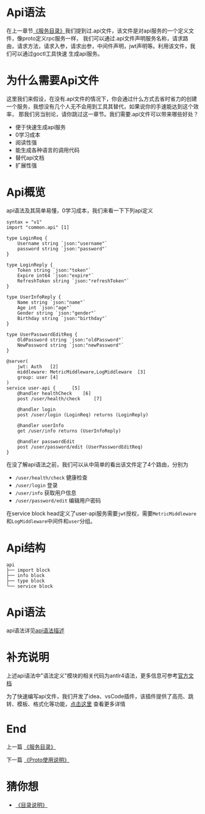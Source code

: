 # Api语法
在上一章节[《服务目录》](./service-structure.md)我们提到过.api文件，该文件是对api服务的一个定义文件，像proto定义rpc服务一样，
我们可以通过.api文件声明服务名称，请求路由，请求方法，请求入参，请求出参，中间件声明，jwt声明等。利用该文件，我们可以通过goctl工具快速
生成api服务。

# 为什么需要Api文件
这里我们来假设，在没有.api文件的情况下，你会通过什么方式去省时省力的创建一个服务，我想没有几个人无不会用到工具其替代，如果说你的手速能达到这个效率，
那我们另当别论，请你跳过这一章节。我们需要.api文件可以带来哪些好处？
* 便于快速生成api服务
* 0学习成本
* 阅读性强
* 能生成各种语言的调用代码
* 替代api文档
* 扩展性强

# Api概览
api语法及其简单易懂，0学习成本，我们来看一下下列api定义

``` text
syntax = "v1"
import "common.api" [1]

type LoginReq {
    Username string `json:"username"`
    password string `json:"password"`
}

type LoginReply {
    Token string `json:"token"`
    Expire int64 `json:"expire"`
    RefreshToken string `json:"refreshToken"`
}

type UserInfoReply {
    Name string `json:"name"`
    Age int `json:"age"`
    Gender string `json:"gender"`
    Birthday string `json:"birthday"`
}

type UserPasswordEditReq {
    OldPassword string `json:"oldPassword"`
    NewPassword string `json:"newPassword"`
}

@server(
    jwt: Auth   [2]
    middleware: MetricMiddleware,LogMiddleware  [3]
    group: user [4]
)
service user-api {      [5]
    @handler healthCheck    [6]
    post /user/health/check     [7]

    @handler login
    post /user/login (LoginReq) returns (LoginReply)

    @handler userInfo
    get /user/info returns (UserInfoReply)

    @handler passwordEdit
    post /user/password/edit (UserPasswordEditReq)
}
```

在没了解api语法之前，我们可以从中简单的看出该文件定了4个路由，分别为

* `/user/health/check` 健康检查
* `/user/login` 登录
* `/user/info` 获取用户信息
* `/user/password/edit` 编辑用户密码

在service block head定义了user-api服务需要`jwt`授权，需要`MetricMiddleware`和`LogMiddleware`中间件和`user`分组。

# Api结构

```tetx
api
├── import block
├── info block
├── type block
└── service block
```

# Api语法
api语法详见[api语法描述](https://github.com/tal-tech/go-zero/blob/master/tools/goctl/api/parser/readme.md)

# 补充说明
上述api语法中"语法定义"模块的相关代码为antlr4语法，更多信息可参考[官方文档](https://www.antlr.org/)

为了快速编写api文件，我们开发了idea、vsCode插件，该插件提供了高亮、跳转、模板、格式化等功能，[点击这里](https://github.com/tal-tech/goctl-plugins) 查看更多详情

# End

上一篇 [《服务目录》](./service-structure.md)

下一篇 [《Proto使用说明》](./proto-rule.md)

# 猜你想

* [《目录说明》](../index.md)